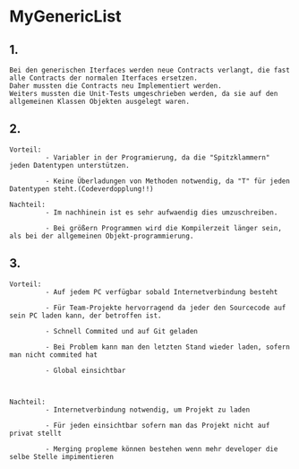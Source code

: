# MyGenericList

## 1. 
    Bei den generischen Iterfaces werden neue Contracts verlangt, die fast alle Contracts der normalen Iterfaces ersetzen. 
    Daher mussten die Contracts neu Implementiert werden.
    Weiters mussten die Unit-Tests umgeschrieben werden, da sie auf den allgemeinen Klassen Objekten ausgelegt waren.
    
    
    
## 2.   
    Vorteil:  
             - Variabler in der Programierung, da die "Spitzklammern" jeden Datentypen unterstützen.

             - Keine Überladungen von Methoden notwendig, da "T" für jeden Datentypen steht.(Codeverdopplung!!)
            
    Nachteil: 
             - Im nachhinein ist es sehr aufwaendig dies umzuschreiben. 
   
             - Bei größern Programmen wird die Kompilerzeit länger sein, als bei der allgemeinen Objekt-programmierung.
            
            
            
            
## 3. 
    Vorteil:  
             - Auf jedem PC verfügbar sobald Internetverbindung besteht

             - Für Team-Projekte hervorragend da jeder den Sourcecode auf sein PC laden kann, der betroffen ist.
             
             - Schnell Commited und auf Git geladen
             
             - Bei Problem kann man den letzten Stand wieder laden, sofern man nicht commited hat
             
             - Global einsichtbar
            
            
            
    Nachteil: 
             - Internetverbindung notwendig, um Projekt zu laden
             
             - Für jeden einsichtbar sofern man das Projekt nicht auf privat stellt
             
             - Merging propleme können bestehen wenn mehr developer die selbe Stelle impimentieren
